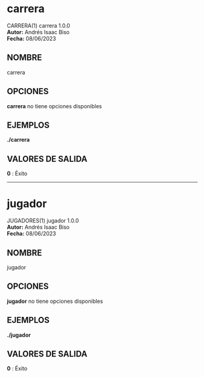 # carrera
CARRERA(1) carrera 1.0.0  
**Autor:** Andrés Isaac Biso  
**Fecha:** 08/06/2023  

## NOMBRE
carrera

## OPCIONES
**carrera** no tiene opciones disponibles

## EJEMPLOS
**./carrera**

## VALORES DE SALIDA
**0**
: Éxito

---

# jugador
JUGADORES(1) jugador 1.0.0  
**Autor:** Andrés Isaac Biso  
**Fecha:** 08/06/2023  

## NOMBRE
jugador

## OPCIONES
**jugador** no tiene opciones disponibles

## EJEMPLOS
**./jugador**

## VALORES DE SALIDA
**0**
: Éxito
